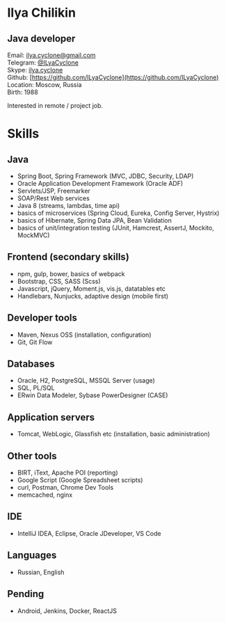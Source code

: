 # Ilya Chilikin
## Java developer
Email: [ilya.cyclone@gmail.com](mailto:ilya.cyclone@gmail.com)  
Telegram: [@ILyaCyclone](https://t.me/ILyaCyclone)  
Skype: [ilya.cyclone](skype:ilya.cyclone)  
Github: [https://github.com/ILyaCyclone](https://github.com/ILyaCyclone)  
Location: Moscow, Russia  
Birth: 1988

Interested in remote / project job.

# Skills
## Java
- Spring Boot, Spring Framework (MVC, JDBC, Security, LDAP)
- Oracle Application Development Framework (Oracle ADF)
- Servlets/JSP, Freemarker
- SOAP/Rest Web services
- Java 8 (streams, lambdas, time api)
- basics of microservices (Spring Cloud, Eureka, Config Server, Hystrix)
- basics of Hibernate, Spring Data JPA, Bean Validation
- basics of unit/integration testing (JUnit, Hamcrest, AssertJ, Mockito, MockMVC)

## Frontend (secondary skills)
- npm, gulp, bower, basics of webpack
- Bootstrap, CSS, SASS (Scss)
- Javascript, jQuery, Moment.js, vis.js, datatables etc
- Handlebars, Nunjucks, adaptive design (mobile first)

## Developer tools
- Maven, Nexus OSS (installation, configuration)
- Git, Git Flow

## Databases
- Oracle, H2, PostgreSQL, MSSQL Server (usage)
- SQL, PL/SQL
- ERwin Data Modeler, Sybase PowerDesigner (CASE)

## Application servers
- Tomcat, WebLogic, Glassfish etc (installation, basic administration)

## Other tools
- BIRT, iText, Apache POI (reporting)
- Google Script (Google Spreadsheet scripts)
- curl, Postman, Chrome Dev Tools
- memcached, nginx

## IDE
- IntelliJ IDEA, Eclipse, Oracle JDeveloper, VS Code

## Languages
- Russian, English

## Pending
- Android, Jenkins, Docker, ReactJS